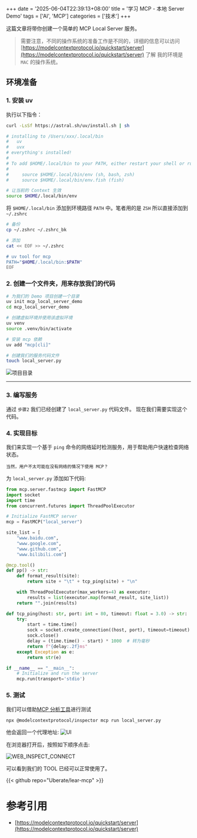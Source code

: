 +++
date = '2025-06-04T22:39:13+08:00'
title = '学习 MCP - 本地 Server Demo'
tags = ['AI', 'MCP']
categories = ['技术']
+++

这篇文章将带你创建一个简单的 MCP Local Server 服务。

> 需要注意，不同的操作系统的准备工作是不同的，详细的信息可以访问 [https://modelcontextprotocol.io/quickstart/server](https://modelcontextprotocol.io/quickstart/server) 了解
> 我的环境是 `MAC` 的操作系统。

## 环境准备

### 1. 安装 uv

执行以下指令：

```bash
curl -LsSf https://astral.sh/uv/install.sh | sh

# installing to /Users/xxx/.local/bin
#   uv
#   uvx
# everything's installed!
#
# To add $HOME/.local/bin to your PATH, either restart your shell or run:
#
#     source $HOME/.local/bin/env (sh, bash, zsh)
#     source $HOME/.local/bin/env.fish (fish)

# 让当前的 Context 生效
source $HOME/.local/bin/env 
```

将 `$HOME/.local/bin` 添加到环境路径 `PATH` 中。笔者用的是 `ZSH` 所以直接添加到 `~/.zshrc`

```bash
# 备份
cp ~/.zshrc ~/.zshrc_bk

# 添加
cat << EOF >> ~/.zshrc

# uv tool for mcp
PATH="$HOME/.local/bin:$PATH"
EOF
```



### 2. 创建一个文件夹，用来存放我们的代码

```bash
# 为我们的 Demo 项目创建一个目录
uv init mcp_local_server_demo
cd mcp_local_server_demo

# 创建虚拟环境并使用该虚拟环境
uv venv
source .venv/bin/activate

# 安装 mcp 依赖
uv add "mcp[cli]"

# 创建我们的服务代码文件
touch local_server.py
```

![项目目录](/learn/img/tech/ai/mcp/local_server_demo/project_layout.png "项目目录")

---

### 3. 编写服务

通过 `步骤2` 我们已经创建了 `local_server.py` 代码文件。
现在我们需要实现这个代码。

### 4. 实现目标
我们来实现一个基于 `ping` 命令的网络延时检测服务，用于帮助用户快速检查网络状态。

    当然，用户不太可能在没有网络的情况下使用 MCP？

为 `local_server.py` 添加如下代码:

```py
from mcp.server.fastmcp import FastMCP
import socket
import time
from concurrent.futures import ThreadPoolExecutor

# Initialize FastMCP server
mcp = FastMCP("local_server")

site_list = [
    "www.baidu.com",
    "www.google.com",
    "www.github.com", 
    "www.bilibili.com"]

@mcp.tool()
def pp() -> str:
    def format_result(site):
        return site + "\t" + tcp_ping(site) + "\n"

    with ThreadPoolExecutor(max_workers=4) as executor:
        results = list(executor.map(format_result, site_list))
    return "".join(results)

def tcp_ping(host: str, port: int = 80, timeout: float = 3.0) -> str:
    try:
        start = time.time()
        sock = socket.create_connection((host, port), timeout=timeout)
        sock.close()
        delay = (time.time() - start) * 1000  # 转为毫秒
        return f"{delay:.2f}ms"
    except Exception as e:
        return str(e)

if __name__ == "__main__":
    # Initialize and run the server
    mcp.run(transport='stdio')
```

### 5. 测试

我们可以借助[MCP 分析工具](https://github.com/modelcontextprotocol/inspector)进行测试

```bash
npx @modelcontextprotocol/inspector mcp run local_server.py
```

他会返回一个代理地址:
![UI](/learn/img/tech/ai/local_server_demo/open_inspect.png "WEB UI Inspect")

在浏览器打开后，按照如下顺序点击:

![WEB_INSPECT_CONNECT](/learn/img/tech/ai/local_server_demo/web.png)

可以看到我们的 TOOL 已经可以正常使用了。

{{< github repo="Uberate/lear-mcp" >}}

# 参考引用
- [https://modelcontextprotocol.io/quickstart/server](https://modelcontextprotocol.io/quickstart/server)